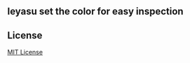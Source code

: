 ## Ieyasu set the color for easy inspection

## License
[MIT License](http://en.wikipedia.org/wiki/MIT_License)